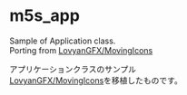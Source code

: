 # m5s_app

Sample of Application class.  
Porting from [LovyanGFX/MovingIcons](https://github.com/lovyan03/LovyanGFX/blob/master/examples/Sprite/MovingIcons/)

アプリケーションクラスのサンプル  
[LovyanGFX/MovingIcons](https://github.com/lovyan03/LovyanGFX/blob/master/examples/Sprite/MovingIcons/)を移植したものです。

